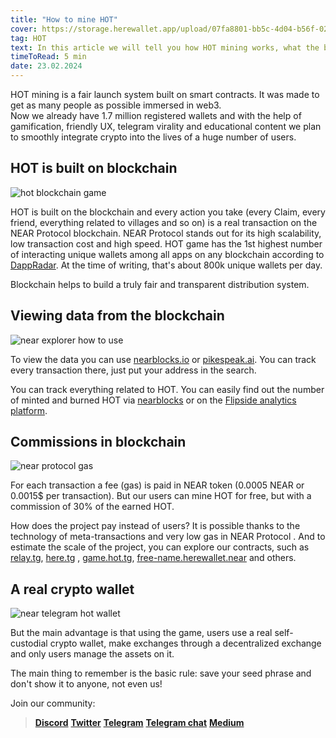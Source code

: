 ```yaml
---
title: "How to mine HOT"
cover: https://storage.herewallet.app/upload/07fa8801-bb5c-4d04-b56f-02de992cbbbc.png
tag: HOT
text: In this article we will tell you how HOT mining works, what the blockchain has to do with it, how to view the data in the blockchain, how much commissions are spent, what is the main feature of the wallet.
timeToRead: 5 min
date: 23.02.2024
---
```


HOT mining is a fair launch system built on smart contracts. It was made to get as many people as possible immersed in web3.  
Now we already have 1.7 million registered wallets and with the help of gamification, 
friendly UX, telegram virality and educational content we plan to smoothly integrate crypto into the lives of a huge number of users.

## HOT is built on blockchain

![hot blockchain game](https://storage.herewallet.app/upload/9d5cebe2-611b-48c5-add1-c4f2c93d8fc3.png)

HOT is built on the blockchain and every action you take (every Claim, every friend, everything related to villages and so on) 
is a real transaction on the NEAR Protocol blockchain. NEAR Protocol stands out for its high scalability, 
low transaction cost and high speed. HOT game has the 1st highest number of interacting unique wallets among all apps on any blockchain 
according to [DappRadar](https://dappradar.com/rankings). At the time of writing, that's about 800k unique wallets per day.

Blockchain helps to build a truly fair and transparent distribution system.

## Viewing data from the blockchain

![near explorer how to use](https://storage.herewallet.app/upload/6e73ab0b-2149-423d-af67-541a22338806.png)

To view the data you can use [nearblocks.io](http://nearblocks.io/) or [pikespeak.ai](http://pikespeak.ai/). You can track every transaction 
there, just put your address in the search.

You can track everything related to HOT. You can easily find out the number of minted and burned HOT via 
[nearblocks](https://nearblocks.io/token/game.hot.tg#holders) or on the [Flipside analytics platform](https://flipsidecrypto.xyz/MoDeFi/here-wallet-bot-your-passport-to-near-on-telegram-herewalletbot-your-passport-to-near-on-telegram-Nsth1N).

## Commissions in blockchain

![near protocol gas](https://storage.herewallet.app/upload/39095015-c3e1-43f5-9502-a4020cb52e9b.png)

For each transaction a fee (gas) is paid in NEAR token (0.0005 NEAR or 0.0015$ per transaction).
 But our users can mine HOT for free, but with a commission of 30% of the earned HOT.

How does the project pay instead of users? It is possible thanks to the technology of meta-transactions
 and very low gas in NEAR Protocol . And to estimate the scale of the project, you can explore our contracts,
 such as [relay.tg](https://pikespeak.ai/wallet-explorer/here.tg/history), [here.tg](https://pikespeak.ai/wallet-explorer/here.tg/history)
, [game.hot.tg](https://pikespeak.ai/wallet-explorer/game.hot.tg/global), [free-name.herewallet.near](https://pikespeak.ai/wallet-explorer/free-name.herewallet.near/history) and others.

## A real crypto wallet

![near telegram hot wallet](https://storage.herewallet.app/upload/b4aa48ac-77eb-430f-ba33-419cabbd706f.png)

But the main advantage is that using the game, users use a real self-custodial crypto wallet, make exchanges
 through a decentralized exchange and only users manage the assets on it.  

The main thing to remember is the basic rule: save your seed phrase and don't show it to anyone, not even us!

Join our community:
> [**Discord**](https://discord.gg/AfB5cvtFXH)
> [**Twitter**](https://twitter.com/here_wallet)
> [**Telegram**](https://t.me/herewallet)
> [**Telegram chat**](https://t.me/herewalletchat)
> [**Medium**](https://medium.com/@nearhere)

